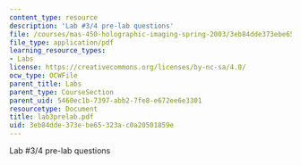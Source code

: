 ```yaml
---
content_type: resource
description: 'Lab #3/4 pre-lab questions'
file: /courses/mas-450-holographic-imaging-spring-2003/3eb84dde373ebe65323ac0a20501859e_lab3prelab.pdf
file_type: application/pdf
learning_resource_types:
- Labs
license: https://creativecommons.org/licenses/by-nc-sa/4.0/
ocw_type: OCWFile
parent_title: Labs
parent_type: CourseSection
parent_uid: 5460ec1b-7397-abb2-7fe8-e672ee6e3301
resourcetype: Document
title: lab3prelab.pdf
uid: 3eb84dde-373e-be65-323a-c0a20501859e
---
```

Lab #3/4 pre-lab questions